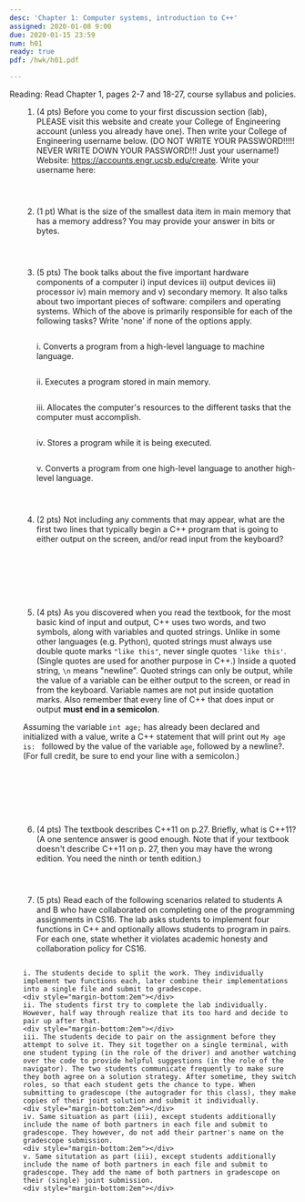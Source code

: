 ```yaml
---
desc: 'Chapter 1: Computer systems, introduction to C++'
assigned: 2020-01-08 9:00
due: 2020-01-15 23:59
num: h01
ready: true
pdf: /hwk/h01.pdf

---
```

Reading: Read Chapter 1, pages 2-7 and 18-27, course syllabus and policies. 

<ol markdown="1">

1. (4 pts) Before you come to your first discussion section (lab), PLEASE visit this website and create your College of Engineering account (unless you already have one).  Then write your College of Engineering username below. (DO NOT WRITE YOUR PASSWORD!!!!!  NEVER WRITE DOWN YOUR PASSWORD!!! Just your username!)
Website: <a href="https://accounts.engr.ucsb.edu/create">https://accounts.engr.ucsb.edu/create</a>. Write your username here:
	<div style="margin-bottom:4em"></div>


2. (1 pt) What is the size of the smallest data item in main memory that has a memory address? You may provide your answer in bits or bytes.
	<div style="margin-bottom:4em"></div>


3.	(5 pts) The book talks about the five important hardware components of a computer  i) input devices ii) output devices iii) processor iv) main memory and v) secondary memory. It also talks about two important pieces of software: compilers and operating systems. Which of the above is primarily responsible for each of the following tasks? Write 'none' if none of the options apply.
	<div style="margin-bottom:2em"></div>

	i. Converts a program from a high-level language to machine language.
	<div style="margin-bottom:2em"></div>
	ii. Executes a program stored in main memory.
	<div style="margin-bottom:2em"></div>
	iii. Allocates the computer's resources to the different tasks that the computer must accomplish.  
	<div style="margin-bottom:2em"></div>
	iv. Stores a program while it is being executed.
	<div style="margin-bottom:2em"></div>
	v. Converts a program from one high-level language to another high-level language.
	<div style="margin-bottom:2em"></div>

<div class="pagebreak"></div>
<div style="margin-bottom:4em"></div>

4. (2 pts) Not including any comments that may appear, what are the first two lines that typically begin a C++ program that is going to either output on the screen, and/or read input from the keyboard?
	<div style="margin-bottom:8em"></div>


5. <span markdown="1">(4 pts) As you discovered when you read the textbook, for the most basic kind of input and output, C++ uses two words, and two symbols, along with variables and quoted strings. Unlike in some other languages (e.g. Python), quoted strings must always use double quote marks `"like this"`, never single quotes `'like this'`.  (Single quotes are used for another purpose in C++.)  Inside a quoted string, `\n` means "newline". Quoted strings can only be output, while the value of a variable can be either output to the screen, or read in from the keyboard.  Variable names are not put inside quotation marks. Also remember that every line of C++ that does input or output <strong>must end in a semicolon</strong>.</span>
	<div style="margin-bottom:1em"></div>
<span markdown="1">Assuming the variable `int age;` has already been declared and initialized with a value, write a C++ statement that will print out `My age is: ` followed by the value of the variable `age`, followed by a newline?. (For full credit, be sure to end your line with a semicolon.)</span>
	<div style="margin-bottom:8em"></div>


6.  (4 pts) The textbook describes C++11 on p.27.  Briefly, what is C++11? (A one sentence answer is good enough.  Note that if your textbook doesn't describe C++11 on p. 27, then you may have the wrong edition.  You need the ninth or tenth edition.)
  <div style="margin-bottom:4em"></div>


7.  (5 pts) Read each of the following scenarios related to students A and B who have collaborated on completing one of the programming assignments in CS16. The lab asks students to implement four functions in C++ and optionally allows students to program in pairs. For each one, state whether it violates academic honesty and collaboration policy for CS16.

  <div style="margin-bottom:2em"></div>

	i. The students decide to split the work. They individually implement two functions each, later combine their implementations into a single file and submit to gradescope.
	<div style="margin-bottom:2em"></div>
	ii. The students first try to complete the lab individually. However, half way through realize that its too hard and decide to pair up after that.
	<div style="margin-bottom:2em"></div>
	iii. The students decide to pair on the assignment before they attempt to solve it. They sit together on a single terminal, with one student typing (in the role of the driver) and another watching over the code to provide helpful suggestions (in the role of the navigator). The two students communicate frequently to make sure they both agree on a solution strategy. After sometime, they switch roles, so that each student gets the chance to type. When submitting to gradescope (the autograder for this class), they make copies of their joint solution and submit it individually.
	<div style="margin-bottom:2em"></div>
	iv. Same situation as part (iii), except students additionally include the name of both partners in each file and submit to gradescope. They however, do not add their partner's name on the gradescope submission.
	<div style="margin-bottom:2em"></div>
	v. Same situtation as part (iii), except students additionally include the name of both partners in each file and submit to gradescope. They add the name of both partners in gradescope on their (single) joint submission.
	<div style="margin-bottom:2em"></div>

</ol>